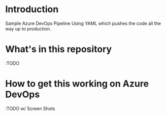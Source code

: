 # Introduction
Sample Azure DevOps Pipeline Using YAML which pushes the code all the way up to production. 

# What's in this repository
:TODO

# How to get this working on Azure DevOps
:TODO w/ Screen Shots
